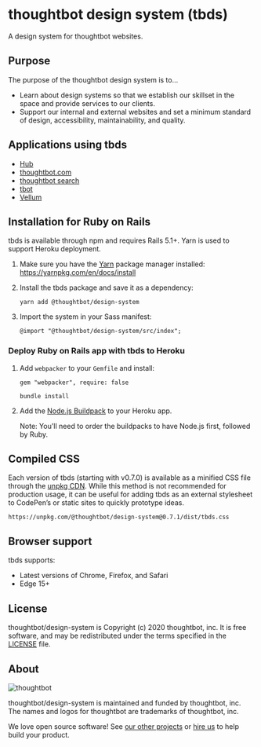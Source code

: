 # thoughtbot design system (tbds)

A design system for thoughtbot websites.

## Purpose

The purpose of the thoughtbot design system is to…

- Learn about design systems so that we establish our skillset in the space
  and provide services to our clients.
- Support our internal and external websites and set a minimum standard of
  design, accessibility, maintainability, and quality.

## Applications using tbds

- [Hub][hub]
- [thoughtbot.com][thoughtbot.com]
- [thoughtbot search][thoughtbot-search]
- [tbot][tbot]
- [Vellum][vellum]

[hub]: https://hub.thoughtbot.com/
[thoughtbot.com]: https://thoughtbot.com/
[thoughtbot-search]: https://search.thoughtbot.com/
[tbot]: https://tbot.io/
[vellum]: https://vellum.thoughtbot.com/

## Installation for Ruby on Rails

tbds is available through npm and requires Rails 5.1+. Yarn is used to support
Heroku deployment.

1. Make sure you have the [Yarn][yarn] package manager installed:
   https://yarnpkg.com/en/docs/install

1. Install the tbds package and save it as a dependency:

    ```
    yarn add @thoughtbot/design-system
    ```

1. Import the system in your Sass manifest:

    ```
    @import "@thoughtbot/design-system/src/index";
    ```

[yarn]: https://yarnpkg.com/en/

### Deploy Ruby on Rails app with tbds to Heroku

1. Add `webpacker` to your `Gemfile` and install:

    ```
    gem "webpacker", require: false
    ```

    ```
    bundle install
    ```

1. Add the [Node.js Buildpack][nodejs-buildpack] to your Heroku app.

    Note: You'll need to order the buildpacks to have Node.js first, followed
    by Ruby.

[nodejs-buildpack]: https://elements.heroku.com/buildpacks/heroku/heroku-buildpack-nodejs

## Compiled CSS

Each version of tbds (starting with v0.7.0) is available as a minified CSS file
through the [unpkg CDN][unpkg]. While this method is not recommended for
production usage, it can be useful for adding tbds as an external stylesheet to
CodePen’s or static sites to quickly prototype ideas.

```
https://unpkg.com/@thoughtbot/design-system@0.7.1/dist/tbds.css
```

[unpkg]: https://unpkg.com/

## Browser support

tbds supports:

- Latest versions of Chrome, Firefox, and Safari
- Edge 15+

## License

thoughtbot/design-system is Copyright (c) 2020 thoughtbot, inc.
It is free software, and may be redistributed
under the terms specified in the [LICENSE] file.

[LICENSE]: /LICENSE.md

## About

![thoughtbot](http://presskit.thoughtbot.com/images/thoughtbot-logo-for-readmes.svg)

thoughtbot/design-system is maintained and funded by thoughtbot, inc.
The names and logos for thoughtbot are trademarks of thoughtbot, inc.

We love open source software!
See [our other projects][community]
or [hire us][hire] to help build your product.

[community]: https://thoughtbot.com/community?utm_source=github
[hire]: https://thoughtbot.com/hire-us?utm_source=github
